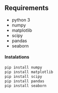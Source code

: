 
## Requirements

- python 3
- numpy
- matplotlib
- scipy
- pandas 
- seaborn


#### Instalations


```bash
pip install numpy
pip install matplotlib
pip install scipy
pip install pandas
pip install seaborn
```